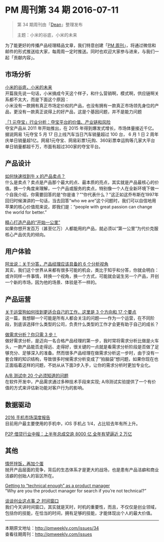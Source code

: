 # PM 周刊第 34 期 2016-07-11

> 第 34 期周刊由「[Dean](http://pmweekly.com/contributors#dean)」整理发布  
> 
> 主题：小米的谷底，小米的未来   

为了能更好的传播产品经理精品文章，我们特意创建「[PM 周刊](http://pmweekly.com/)」，将通过微信和邮件的形式推送给大家，每周周一定时推送。同时也欢迎大家参与进来，与我们一起「贡献内容」。 

## 市场分析

[小米的谷底，小米的未来](https://zhuanlan.zhihu.com/p/21539008)   
开篇我先说一句话，小米搞成今天这个样子，和什么营销啊，模式啊，供应链啊关系都不太大，而是下面这个原因：  
小米没有一款拥有真正市场定价权的产品，也没有拥有一款真正市场领先身位的产品，更没有一款真正说得上的好产品，这是个基因问题，并不是能力问题

[「1 元夺宝」行业分析：夺宝平台的价值、产业链和风险](https://mp.weixin.qq.com/s?__biz=MzAxMzc5NDAyMw==&mid=2650509982&idx=1&sn=517d38180e55d575b7b77d212b66b772&scene=1&srcid=0705mPQh7hVuSXsAAL1SqsNy&key=77421cf58af4a653ac42681145c578f877ceb56607e8523c92b41e0718e52610127594eb9ad35a75406712b6b9c6b0b7&ascene=0&uin=MjExNzY1NDIwMQ%3D%3D&devicetype=iMac+MacBookPro12%2C1+OSX+OSX+10.11.4+build(15E65)&version=11020201&pass_ticket=zlyct5WCz9LMoCpl3dVRfzU2w3TifVfpYBVw8%2FSNbqnUDJpvj6qPBcBSiBriN7Co)  
夺宝产品从 2011 年开始推出，在 2015 年得到爆发式增长，市场体量接近千亿。据说网易 1元夺宝 5 月 17 日上线汽车当日汽车销量超过 100 台， 6 月 1 日 2 周年庆单日销量超1亿。网易1元夺宝、网易彩票1元购、360彩票幸运购等几家大平台单日销量都超千万，市面有超过300家的夺宝平台。  

## 产品设计

[如何快速找到牛 x 的产品卖点？](https://mp.weixin.qq.com/s?__biz=MzAxMzc5NDAyMw==&mid=2650509999&idx=1&sn=def4f4bb67dd46cd0bd93ba8739115ef&scene=1&srcid=0711FwXJgkqXurlNcKOZkr47&key=77421cf58af4a653103e48883ea68305b373fdc062b5beba6bce07b8c7f63ba0deb2ad5250f808143c19a1b7bf70cbd8&ascene=0&uin=MjExNzY1NDIwMQ%3D%3D&devicetype=iMac+MacBookPro12%2C1+OSX+OSX+10.11.4+build(15E65)&version=11020201&pass_ticket=zlyct5WCz9LMoCpl3dVRfzU2w3TifVfpYBVw8%2FSNbqnUDJpvj6qPBcBSiBriN7Co)  
什么是卖点？卖点是产品那个最大的点、最本质的亮点，其实就是产品最核心的价值。换一个角度来理解，一个产品或服务的卖点，特别像一个人在全新环境下做一个自我介绍，你需要回答的是“你是谁？”“你代表什么？”这正如这乔布斯在1997年回归时候演讲的一句话，当去回答“who we are”这个问题时，我们可以自信地用苹果的核心价值观来说，即我们是：“people with great passion can change the world for better.”


[精心打造产品的“开始一公里”](https://mp.weixin.qq.com/s?__biz=MjAzNzMzNTkyMQ==&mid=2653750345&idx=1&sn=8913b60b3486fa01a42df1729695768b&scene=1&srcid=0707UoAbLQ5hCloGObQyzJBB&key=77421cf58af4a65365ffbd639f5befe7153bd1e1162cf1b287e1d1218708ac86eb3b29a2096eb0872a52c34621da2210&ascene=0&uin=MjExNzY1NDIwMQ%3D%3D&devicetype=iMac+MacBookPro12%2C1+OSX+OSX+10.11.4+build(15E65)&version=11020201&pass_ticket=zlyct5WCz9LMoCpl3dVRfzU2w3TifVfpYBVw8%2FSNbqnUDJpvj6qPBcBSiBriN7Co)  
如果你想开发百万（甚至亿万）人都能用的产品，就必须以“第一公里”为代价克服核心产品优先的倾向。

## 用户体验

[阿龙说：关于分答，产品经理应该具备的 6 个分析视角](https://mp.weixin.qq.com/s?__biz=MzAxNzY1NjQ1OA==&mid=2649294186&idx=1&sn=fa05a4db7b04330faebd6104c0809119&scene=1&srcid=0706ZCDi7ml2NXhWo7HDoRFA&key=77421cf58af4a653b965209e3fc46f413524215c8cf75f46c4cd8db6ab85b1aff19c07ebb3306c7bd219693fedfcd287&ascene=0&uin=MjExNzY1NDIwMQ%3D%3D&devicetype=iMac+MacBookPro12%2C1+OSX+OSX+10.11.4+build(15E65)&version=11020201&pass_ticket=zlyct5WCz9LMoCpl3dVRfzU2w3TifVfpYBVw8%2FSNbqnUDJpvj6qPBcBSiBriN7Co)  
其实，我们这个世界从来都有很多可能的机会，类比于知乎和分答，你就会明白：或许同样一件事情，转换一个视角，换一个方式，可能就会诞生另一个产品，开创一个新的市场，因为他的场景、体验是不一样的。

## 产品运营

[关于运营狗如何找到更适合自己的工作，这里是 3 个方向和 17 个要点](https://mp.weixin.qq.com/s?__biz=MjM5NDUyOTAwOA==&mid=2652911907&idx=1&sn=862190ba9bd642ccd5d8fe5e65fd6ed5&scene=1&srcid=0706KAdCCQZgRAc9Drdkjw58&key=77421cf58af4a6535ef52551086ea63b336361d4af7e7e793a1ba35fbda4ad3edf37ad589a3965ff954565d6caa2454d&ascene=0&uin=MjExNzY1NDIwMQ%3D%3D&devicetype=iMac+MacBookPro12%2C1+OSX+OSX+10.11.4+build(15E65)&version=11020201&pass_ticket=zlyct5WCz9LMoCpl3dVRfzU2w3TifVfpYBVw8%2FSNbqnUDJpvj6qPBcBSiBriN7Co)  
这一篇，我想聊一个可能是所有人都会关注的问题——作为一个运营，在不同阶段，到底该选择什么类型的公司，负责什么类型的工作才会更有助于自己的成长？

[做需求分析？你只需 3 步！](https://mp.weixin.qq.com/s?__biz=MzI4NDE3MDcxOQ==&mid=2651971696&idx=1&sn=5ba311d8fb2f7cfdb1676ca20779705d&scene=1&srcid=0705M3k5wkNqblnQvWqcpYSX&key=77421cf58af4a6537be5295319423361e4a2e42a6777bd2514fa79bc32068351ed72e3c718eff769aa8ee43e85248475&ascene=0&uin=MjExNzY1NDIwMQ%3D%3D&devicetype=iMac+MacBookPro12%2C1+OSX+OSX+10.11.4+build(15E65)&version=11020201&pass_ticket=zlyct5WCz9LMoCpl3dVRfzU2w3TifVfpYBVw8%2FSNbqnUDJpvj6qPBcBSiBriN7Co)   
做好需求分析，是迈向一名合格产品经理的第一步，我时常将需求分析比做是火车头，一款产品能否走得远、走得好，很关键的一点就是看需求分析阶段是否做了足够充分、足够深入的准备。然而很多产品经理在做需求分析这一步时，由于没有一套合理的知识结构，导致很多时候需求分析变成了“拍脑袋”想问题，如果你现在也正面临着这样的问题，不妨从从下面3步入手，让你的需求分析时更加专业化。   

[A/B 测试中 20 个必须知道的问题](http://www.jianshu.com/p/b76220cc4120)  
在软件开发中，产品需求通过多种技术手段来实现; A/B测试实验提供了一个有价值的方式来评估新功能对客户行为的影响。

## 数据驱动

[2016 手机市场深度报告](http://cdc.tencent.com/2016/07/04/2016%E6%89%8B%E6%9C%BA%E5%B8%82%E5%9C%BA%E6%B7%B1%E5%BA%A6%E6%8A%A5%E5%91%8A/?from=groupmessage&isappinstalled=1)  
目前用户最主要使用的手机中，iOS 手机占 1/4，占比较去年有所上升。

[P2P 借贷行业中报：上半年总成交逾 8000 亿 全年有望逼近 2 万亿](https://mp.weixin.qq.com/s?__biz=MzAxMzc5NDAyMw==&mid=2650509996&idx=1&sn=9d912fa98db55cd03c728e7db8b33d80&scene=1&srcid=0708puor6bVmXDLga81rYbh8&key=77421cf58af4a653896c3d58e7e6f85b465c39f9aafda903871662aa01da06d4f092a5b9c9ef33e2b9b39d65a7cc191e&ascene=0&uin=MjExNzY1NDIwMQ%3D%3D&devicetype=iMac+MacBookPro12%2C1+OSX+OSX+10.11.4+build(15E65)&version=11020201&pass_ticket=zlyct5WCz9LMoCpl3dVRfzU2w3TifVfpYBVw8%2FSNbqnUDJpvj6qPBcBSiBriN7Co)  

## 其他

[情怀拌饭，再加个蛋](https://mp.weixin.qq.com/s?__biz=MzA4NDk5OTgzMg==&mid=2650589573&idx=1&sn=a96be6bc30957b6570cb01ed8ec2e76e&scene=1&srcid=07066DEGVTVMntnjkj8hMerY&key=77421cf58af4a65390f3ea05da9e23241161886735f5473722f1c2545cd3cb0c0f3c2e7774d0897c805cf5564c26f00e&ascene=0&uin=MjExNzY1NDIwMQ%3D%3D&devicetype=iMac+MacBookPro12%2C1+OSX+OSX+10.11.4+build(15E65)&version=11020201&pass_ticket=zlyct5WCz9LMoCpl3dVRfzU2w3TifVfpYBVw8%2FSNbqnUDJpvj6qPBcBSiBriN7Co)  
抛开产品层面的竞争，背后的生态体系才是更大的战场，也是患有产品洁癖和商业洁癖的创始人的盲区所在。

[Getting to “technical enough” as a product manager](https://medium.com/@lulu_cheng/getting-to-technical-enough-as-a-product-manager-5b372513cd1c#.e9az7xk43)  
“Why are you the product manager for search if you’re not technical?”

[谈谈创业这点事 之 时间窗口](https://mp.weixin.qq.com/s?__biz=MzI0MjA1Mjg2Ng==&mid=2649866873&idx=1&sn=224a3c88d65433e9a2ecf8d37007214c&scene=1&srcid=0707BSrpxRf4r1rgYzAoFqgm&key=77421cf58af4a6533e57e180b6fcf65b90ee73bdd20675baa5ce71fa40ea95f51262917cfc3b61173d1481d6a3b3f761&ascene=0&uin=MjExNzY1NDIwMQ%3D%3D&devicetype=iMac+MacBookPro12%2C1+OSX+OSX+10.11.4+build(15E65)&version=11020201&pass_ticket=zlyct5WCz9LMoCpl3dVRfzU2w3TifVfpYBVw8%2FSNbqnUDJpvj6qPBcBSiBriN7Co)  
我们今天讲时间窗口，其实就是天时，时机的重要性，而且，不仅仅是创业领域，包括你的技能，在恰当的时间，拥有足够的技能，才能体现出个人的最大价值。

---
本期原文地址：<http://pmweekly.com/issues/34>     
查看往期周刊：<http://pmweekly.com/issues>    